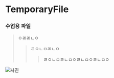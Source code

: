 # TemporaryFile

### 수업용 파일

>ㅇㄻㄻㄴㅇ
>>ㄹㅇㄴㅁㄻㄴㅇ
>>>ㄹㅇㄴㅁㄹㄴㅁㅇㄹㄴㅁㅇㄹㄴㅁㅇ

![사진](https://images.app.goo.gl/CVtk4xVzuEQzwif48)
